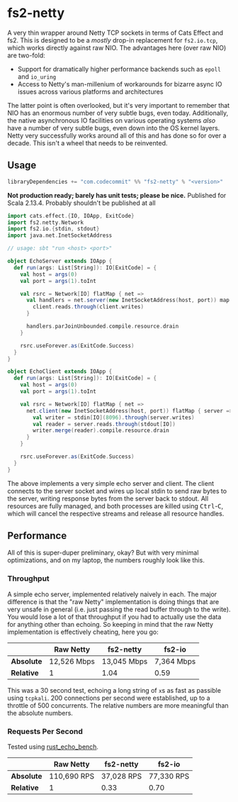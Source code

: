 # fs2-netty

A very thin wrapper around Netty TCP sockets in terms of Cats Effect and fs2. This is designed to be a *mostly* drop-in replacement for `fs2.io.tcp`, which works directly against raw NIO. The advantages here (over raw NIO) are two-fold:

- Support for dramatically higher performance backends such as `epoll` and `io_uring`
- Access to Netty's man-millenium of workarounds for bizarre async IO issues across various platforms and architectures

The latter point is often overlooked, but it's very important to remember that NIO has an enormous number of very subtle bugs, even today. Additionally, the native asynchronous IO facilities on various operating systems *also* have a number of very subtle bugs, even down into the OS kernel layers. Netty very successfully works around all of this and has done so for over a decade. This isn't a wheel that needs to be reinvented.

## Usage

```sbt
libraryDependencies += "com.codecommit" %% "fs2-netty" % "<version>"
```

**Not production ready; barely has unit tests; please be nice.** Published for Scala 2.13.4. Probably shouldn't be published at all

```scala
import cats.effect.{IO, IOApp, ExitCode}
import fs2.netty.Network
import fs2.io.{stdin, stdout}
import java.net.InetSocketAddress

// usage: sbt "run <host> <port>"

object EchoServer extends IOApp {
  def run(args: List[String]): IO[ExitCode] = {
    val host = args(0)
    val port = args(1).toInt

    val rsrc = Network[IO] flatMap { net =>
      val handlers = net.server(new InetSocketAddress(host, port)) map { client =>
        client.reads.through(client.writes)
      }

      handlers.parJoinUnbounded.compile.resource.drain
    }

    rsrc.useForever.as(ExitCode.Success)
  }
}

object EchoClient extends IOApp {
  def run(args: List[String]): IO[ExitCode] = {
    val host = args(0)
    val port = args(1).toInt

    val rsrc = Network[IO] flatMap { net =>
      net.client(new InetSocketAddress(host, port)) flatMap { server =>
        val writer = stdin[IO](8096).through(server.writes)
        val reader = server.reads.through(stdout[IO])
        writer.merge(reader).compile.resource.drain
      }
    }

    rsrc.useForever.as(ExitCode.Success)
  }
}
```

The above implements a very simple echo server and client. The client connects to the server socket and wires up local stdin to send raw bytes to the server, writing response bytes from the server back to stdout. All resources are fully managed, and both processes are killed using <kbd>Ctrl</kbd>-<kbd>C</kbd>, which will cancel the respective streams and release all resource handles.

## Performance

All of this is super-duper preliminary, okay? But with very minimal optimizations, and on my laptop, the numbers roughly look like this.

### Throughput

A simple echo server, implemented relatively naively in each. The major difference is that the "raw Netty" implementation is doing things that are very unsafe in general (i.e. just passing the read buffer through to the write). You would lose a lot of that throughput if you had to actually use the data for anything other than echoing. So keeping in mind that the raw Netty implementation is effectively cheating, here you go:

|              | Raw Netty   | fs2-netty   | fs2-io     |
|--------------|-------------|-------------|------------|
| **Absolute** | 12,526 Mbps | 13,045 Mbps | 7,364 Mbps |
| **Relative** | 1           | 1.04        | 0.59       |

This was a 30 second test, echoing a long string of `x`s as fast as passible using `tcpkali`. 200 connections per second were established, up to a throttle of 500 concurrents. The relative numbers are more meaningful than the absolute numbers.

### Requests Per Second

Tested using [rust_echo_bench](https://github.com/haraldh/rust_echo_bench).

|              | Raw Netty   | fs2-netty  | fs2-io     |
|--------------|-------------|------------|------------|
| **Absolute** | 110,690 RPS | 37,028 RPS | 77,330 RPS |
| **Relative** | 1           | 0.33       | 0.70       |
